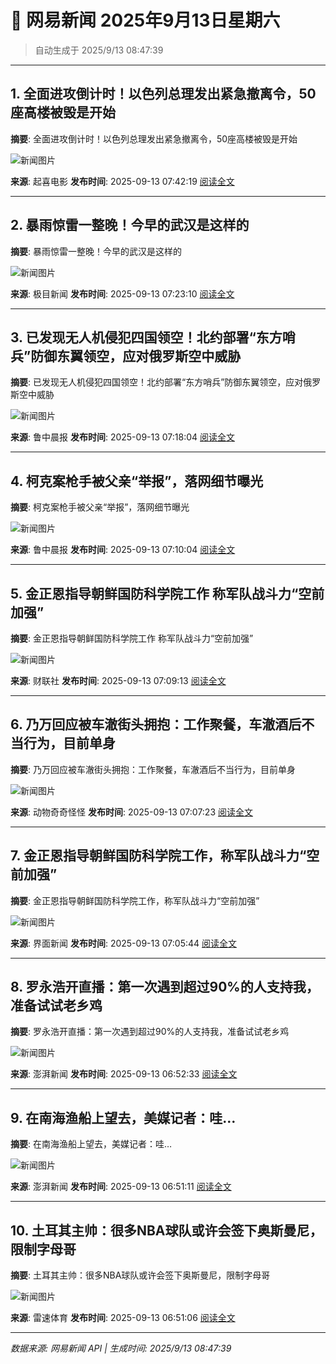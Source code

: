 # 📰 网易新闻 2025年9月13日星期六

> 自动生成于 2025/9/13 08:47:39

---

## 1. 全面进攻倒计时！以色列总理发出紧急撤离令，50座高楼被毁是开始

**摘要**: 全面进攻倒计时！以色列总理发出紧急撤离令，50座高楼被毁是开始

![新闻图片](http://dingyue.ws.126.net/2025/0912/bc78b569j00t2h0vt000xd000hs00ftg.jpg)

**来源**: 起喜电影
**发布时间**: 2025-09-13 07:42:19
[阅读全文](https://m.163.com/news/article/K9APA96L055616WO.html)

---

## 2. 暴雨惊雷一整晚！今早的武汉是这样的

**摘要**: 暴雨惊雷一整晚！今早的武汉是这样的

![新闻图片](http://dingyue.ws.126.net/2025/0913/ff5674f4j00t2i0im0011d000u000mig.jpg)

**来源**: 极目新闻
**发布时间**: 2025-09-13 07:23:10
[阅读全文](https://m.163.com/news/article/K9AO76UO053469LG.html)

---

## 3. 已发现无人机侵犯四国领空！北约部署“东方哨兵”防御东翼领空，应对俄罗斯空中威胁

**摘要**: 已发现无人机侵犯四国领空！北约部署“东方哨兵”防御东翼领空，应对俄罗斯空中威胁

![新闻图片](http://dingyue.ws.126.net/2025/0913/41e592c2j00t2i07o000vd000hs00a4g.jpg)

**来源**: 鲁中晨报
**发布时间**: 2025-09-13 07:18:04
[阅读全文](https://m.163.com/news/article/K9ANTRRE0530JPVV.html)

---

## 4. 柯克案枪手被父亲“举报”，落网细节曝光

**摘要**: 柯克案枪手被父亲“举报”，落网细节曝光

![新闻图片](http://dingyue.ws.126.net/2025/0913/e4364f1fj00t2hzr0000ld000hs008hg.jpg)

**来源**: 鲁中晨报
**发布时间**: 2025-09-13 07:10:04
[阅读全文](https://m.163.com/news/article/K9ANF73M0530JPVV.html)

---

## 5. 金正恩指导朝鲜国防科学院工作 称军队战斗力“空前加强”

**摘要**: 金正恩指导朝鲜国防科学院工作 称军队战斗力“空前加强”

![新闻图片](http://bjnewsrec-cv.ws.126.net/doccover_gen/K9ANDM0S05198CJN_cover.png)

**来源**: 财联社
**发布时间**: 2025-09-13 07:09:13
[阅读全文](https://m.163.com/news/article/K9ANDM0S05198CJN.html)

---

## 6. 乃万回应被车澈街头拥抱：工作聚餐，车澈酒后不当行为，目前单身

**摘要**: 乃万回应被车澈街头拥抱：工作聚餐，车澈酒后不当行为，目前单身

![新闻图片](http://dingyue.ws.126.net/2025/0913/db732c40j00t2i0850026d000rw00lgg.jpg)

**来源**: 动物奇奇怪怪
**发布时间**: 2025-09-13 07:07:23
[阅读全文](https://m.163.com/news/article/K9ANAAA7055616XW.html)

---

## 7. 金正恩指导朝鲜国防科学院工作，称军队战斗力“空前加强”

**摘要**: 金正恩指导朝鲜国防科学院工作，称军队战斗力“空前加强”

![新闻图片](http://dingyue.ws.126.net/2025/0913/0062dc35j00t2i05j001zd0009c005uc.jpg)

**来源**: 界面新闻
**发布时间**: 2025-09-13 07:05:44
[阅读全文](https://m.163.com/news/article/K9AN78L00534A4SC.html)

---

## 8. 罗永浩开直播：第一次遇到超过90%的人支持我，准备试试老乡鸡

**摘要**: 罗永浩开直播：第一次遇到超过90%的人支持我，准备试试老乡鸡

![新闻图片](http://cms-bucket.ws.126.net/2025/0913/6e280c48p00t2hzjd000uc0009c0070c.png)

**来源**: 澎湃新闻
**发布时间**: 2025-09-13 06:52:33
[阅读全文](https://m.163.com/news/article/K9AMF51K0001899O.html)

---

## 9. 在南海渔船上望去，美媒记者：哇…

**摘要**: 在南海渔船上望去，美媒记者：哇…

![新闻图片](http://cms-bucket.ws.126.net/2025/0913/b9ca70e4p00t2i021002dc0009c0070c.png)

**来源**: 澎湃新闻
**发布时间**: 2025-09-13 06:51:11
[阅读全文](https://m.163.com/news/article/K9AMCKP10001899O.html)

---

## 10. 土耳其主帅：很多NBA球队或许会签下奥斯曼尼，限制字母哥

**摘要**: 土耳其主帅：很多NBA球队或许会签下奥斯曼尼，限制字母哥

![新闻图片](http://dingyue.ws.126.net/2025/0913/19e63709j00t2hzh7015kd004fa0308c.jpg)

**来源**: 雷速体育
**发布时间**: 2025-09-13 06:51:06
[阅读全文](https://m.163.com/news/article/K9AMCG8N0529DS7F.html)

---

*数据来源: 网易新闻 API | 生成时间: 2025/9/13 08:47:39*